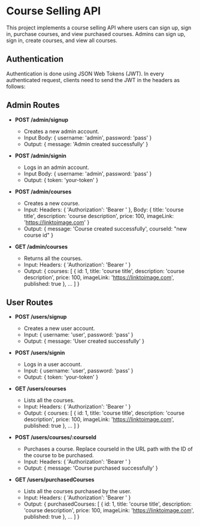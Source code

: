 # Course Selling API

This project implements a course selling API where users can sign up, sign in, purchase courses, and view purchased courses. Admins can sign up, sign in, create courses, and view all courses.

## Authentication

Authentication is done using JSON Web Tokens (JWT). In every authenticated request, clients need to send the JWT in the headers as follows:

## Admin Routes

- **POST /admin/signup**
  - Creates a new admin account.
  - Input Body: { username: 'admin', password: 'pass' }
  - Output: { message: 'Admin created successfully' }

- **POST /admin/signin**
  - Logs in an admin account.
  - Input Body: { username: 'admin', password: 'pass' }
  - Output: { token: 'your-token' }

- **POST /admin/courses**
  - Creates a new course.
  - Input: Headers: { 'Authorization': 'Bearer <your-token>' }, Body: { title: 'course title', description: 'course description', price: 100, imageLink: 'https://linktoimage.com' }
  - Output: { message: 'Course created successfully', courseId: "new course id" }

- **GET /admin/courses**
  - Returns all the courses.
  - Input: Headers: { 'Authorization': 'Bearer <your-token>' }
  - Output: { courses: [ { id: 1, title: 'course title', description: 'course description', price: 100, imageLink: 'https://linktoimage.com', published: true }, ... ] }

## User Routes

- **POST /users/signup**
  - Creates a new user account.
  - Input: { username: 'user', password: 'pass' }
  - Output: { message: 'User created successfully' }

- **POST /users/signin**
  - Logs in a user account.
  - Input: { username: 'user', password: 'pass' }
  - Output: { token: 'your-token' }

- **GET /users/courses**
  - Lists all the courses.
  - Input: Headers: { 'Authorization': 'Bearer <your-token>' }
  - Output: { courses: [ { id: 1, title: 'course title', description: 'course description', price: 100, imageLink: 'https://linktoimage.com', published: true }, ... ] }

- **POST /users/courses/:courseId**
  - Purchases a course. Replace courseId in the URL path with the ID of the course to be purchased.
  - Input: Headers: { 'Authorization': 'Bearer <your-token>' }
  - Output: { message: 'Course purchased successfully' }

- **GET /users/purchasedCourses**
  - Lists all the courses purchased by the user.
  - Input: Headers: { 'Authorization': 'Bearer <your-token>' }
  - Output: { purchasedCourses: [ { id: 1, title: 'course title', description: 'course description', price: 100, imageLink: 'https://linktoimage.com', published: true }, ... ] }